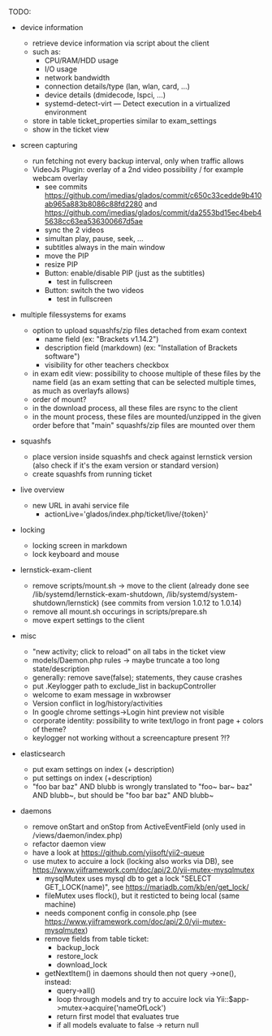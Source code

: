 TODO:

* device information
  * retrieve device information via script about the client
  * such as:
    * CPU/RAM/HDD usage
    * I/O usage
    * network bandwidth
    * connection details/type (lan, wlan, card, ...)
    * device details (dmidecode, lspci, ...)
    * systemd-detect-virt — Detect execution in a virtualized environment
  * store in table ticket_properties similar to exam_settings
  * show in the ticket view

* screen capturing
  * run fetching not every backup interval, only when traffic allows
  * VideoJs Plugin: overlay of a 2nd video possibility / for example webcam overlay
    * see commits https://github.com/imedias/glados/commit/c650c33cedde9b410ab965a883b8086c88fd2280 and https://github.com/imedias/glados/commit/da2553bd15ec4beb45638cc63ea536300667d5ae
    * sync the 2 videos
    * simultan play, pause, seek, ...
    * subtitles always in the main window
    * move the PIP
    * resize PIP
    * Button: enable/disable PIP (just as the subtitles)
      * test in fullscreen
    * Button: switch the two videos
      * test in fullscreen

* multiple filessystems for exams
  * option to upload squashfs/zip files detached from exam context
     * name field (ex: "Brackets v1.14.2")
     * description field (markdown) (ex: "Installation of Brackets software")
     * visibility for other teachers checkbox
  * in exam edit view: possibility to choose multiple of these files by the name field (as an exam setting that can be selected multiple times, as much as overlayfs allows)
  * order of mount?
  * in the download process, all these files are rsync to the client
  * in the mount process, these files are mounted/unzipped in the given order before that "main" squashfs/zip files are mounted over them
  
* squashfs
  * place version inside squashfs and check against lernstick version (also check if it's the exam version or standard version)
  * create squashfs from running ticket

* live overview
  * new URL in avahi service file
     * <txt-record>actionLive='glados/index.php/ticket/live/{token}'</txt-record>

* locking
  * locking screen in markdown
  * lock keyboard and mouse

* lernstick-exam-client
  * remove scripts/mount.sh -> move to the client (already done see /lib/systemd/lernstick-exam-shutdown, /lib/systemd/system-shutdown/lernstick) (see commits from version 1.0.12 to 1.0.14)
  * remove all mount.sh occurings in scripts/prepare.sh
  * move expert settings to the client

* misc
  * "new activity; click to reload" on all tabs in the ticket view
  * models/Daemon.php rules -> maybe truncate a too long state/description
  * generally: remove save(false); statements, they cause crashes
  * put .Keylogger path to exclude_list in backupController
  * welcome to exam message in wxbrowser
  * Version conflict in log/history/activities
  * In google chrome settings->Login hint preview not visible
  * corporate identity: possibility to write text/logo in front page + colors of theme?
  * keylogger not working without a screencapture present ?!?

* elasticsearch
  * put exam settings on index (+ description)
  * put settings on index (+description)
  * "foo bar baz" AND blubb is wrongly translated to "foo~ bar~ baz" AND blubb~, but should be "foo bar baz" AND blubb~

* daemons
  * remove onStart and onStop from ActiveEventField (only used in /views/daemon/index.php)
  * refactor daemon view
  * have a look at https://github.com/yiisoft/yii2-queue
  * use mutex to accuire a lock (locking also works via DB), see https://www.yiiframework.com/doc/api/2.0/yii-mutex-mysqlmutex
    * mysqlMutex uses mysql db to get a lock "SELECT GET_LOCK(name)", see https://mariadb.com/kb/en/get_lock/
    * fileMutex uses flock(), but it resticted to being local (same machine)
    * needs component config in console.php (see https://www.yiiframework.com/doc/api/2.0/yii-mutex-mysqlmutex)
    * remove fields from table ticket:
      * backup_lock
      * restore_lock
      * download_lock
    * getNextItem() in daemons should then not query ->one(), instead:
      * query->all()
      * loop through models and try to accuire lock via Yii::$app->mutex->acquire('nameOfLock')
      * return first model that evaluates true
      * if all models evaluate to false -> return null
